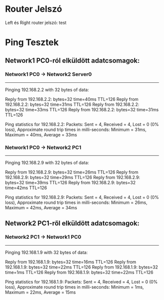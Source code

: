 # Router Jelszó
Left és Right router jelszó: test


# Ping Tesztek

## Network1 PC0-ról elküldött adatcsomagok:

### Network1 PC0 -> Network2  Server0
---

Pinging 192.168.2.2 with 32 bytes of data:

Reply from 192.168.2.2: bytes=32 time=40ms TTL=126
Reply from 192.168.2.2: bytes=32 time=31ms TTL=126
Reply from 192.168.2.2: bytes=32 time=33ms TTL=126
Reply from 192.168.2.2: bytes=32 time=31ms TTL=126

Ping statistics for 192.168.2.2:
    Packets: Sent = 4, Received = 4, Lost = 0 (0% loss),
Approximate round trip times in milli-seconds:
    Minimum = 31ms, Maximum = 40ms, Average = 33ms

### Network1 PC0 -> Network2  PC1
---

Pinging 192.168.2.9 with 32 bytes of data:

Reply from 192.168.2.9: bytes=32 time=26ms TTL=126
Reply from 192.168.2.9: bytes=32 time=29ms TTL=126
Reply from 192.168.2.9: bytes=32 time=39ms TTL=126
Reply from 192.168.2.9: bytes=32 time=42ms TTL=126

Ping statistics for 192.168.2.9:
    Packets: Sent = 4, Received = 4, Lost = 0 (0% loss),
Approximate round trip times in milli-seconds:
    Minimum = 26ms, Maximum = 42ms, Average = 34ms

## Network2 PC1-ről elküldött adatcsomagok:
### Network2 PC1 -> Network1  PC0
---

Pinging 192.168.1.9 with 32 bytes of data:

Reply from 192.168.1.9: bytes=32 time=16ms TTL=126
Reply from 192.168.1.9: bytes=32 time=22ms TTL=126
Reply from 192.168.1.9: bytes=32 time=1ms TTL=126
Reply from 192.168.1.9: bytes=32 time=22ms TTL=126

Ping statistics for 192.168.1.9:
    Packets: Sent = 4, Received = 4, Lost = 0 (0% loss),
Approximate round trip times in milli-seconds:
    Minimum = 1ms, Maximum = 22ms, Average = 15ms